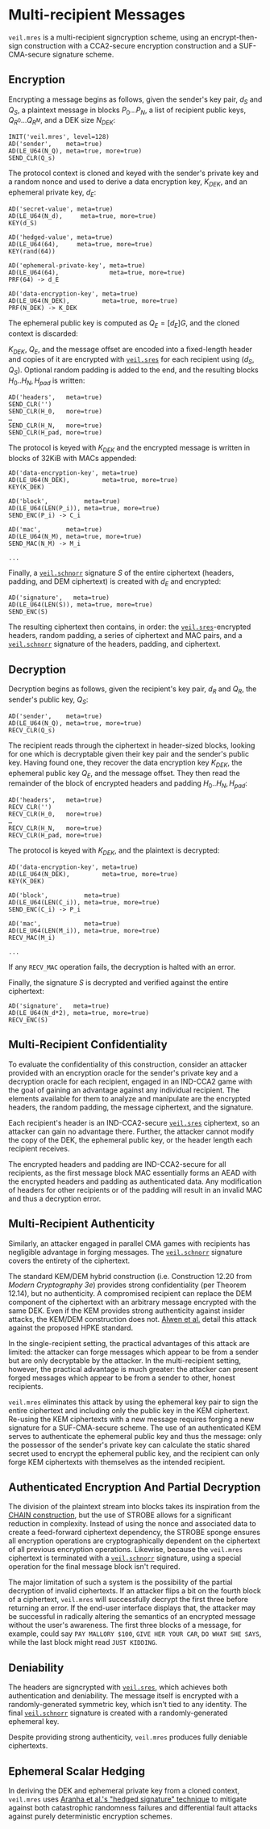 # Multi-recipient Messages

`veil.mres` is a multi-recipient signcryption scheme, using an encrypt-then-sign construction with a CCA2-secure
encryption construction and a SUF-CMA-secure signature scheme.

## Encryption

Encrypting a message begins as follows, given the sender's key pair, $d_S$ and $Q_S$, a plaintext message in blocks
$P_0...P_N$, a list of recipient public keys, $Q_{R^0}...Q_{R^M}$, and a DEK size $N_{DEK}$:

```text
INIT('veil.mres', level=128)
AD('sender',    meta=true)
AD(LE_U64(N_Q), meta=true, more=true)
SEND_CLR(Q_s)
```

The protocol context is cloned and keyed with the sender's private key and a random nonce and used to derive a data
encryption key, $K_{DEK}$, and an ephemeral private key, $d_E$:

```text
AD('secret-value', meta=true)
AD(LE_U64(N_d),     meta=true, more=true)
KEY(d_S)

AD('hedged-value', meta=true)
AD(LE_U64(64),     meta=true, more=true)
KEY(rand(64))

AD('ephemeral-private-key', meta=true)
AD(LE_U64(64),              meta=true, more=true)
PRF(64) -> d_E

AD('data-encryption-key', meta=true)
AD(LE_U64(N_DEK),         meta=true, more=true)
PRF(N_DEK) -> K_DEK

```

The ephemeral public key is computed as $Q_E = [{d_E}]G$, and the cloned context is discarded:

$K_{DEK}$, $Q_E$, and the message offset are encoded into a fixed-length header and copies of it are encrypted with
[`veil.sres`](sres.md) for each recipient using $(d_S, Q_S)$. Optional random padding is added to the end, and the
resulting blocks $H_0..H_N,H_{pad}$ is written:

```text
AD('headers',   meta=true)
SEND_CLR('')
SEND_CLR(H_0,   more=true)
…
SEND_CLR(H_N,   more=true)
SEND_CLR(H_pad, more=true)
```

The protocol is keyed with $K_{DEK}$ and the encrypted message is written in blocks of 32KiB with MACs appended:

```text
AD('data-encryption-key', meta=true)
AD(LE_U64(N_DEK),         meta=true, more=true)
KEY(K_DEK)

AD('block',          meta=true)
AD(LE_U64(LEN(P_i)), meta=true, more=true)
SEND_ENC(P_i) -> C_i

AD('mac',       meta=true)
AD(LE_U64(N_M), meta=true, more=true)
SEND_MAC(N_M) -> M_i

...
```

Finally, a [`veil.schnorr`](schnorr.md) signature $S$ of the entire ciphertext (headers, padding, and DEM ciphertext) is
created with $d_E$ and encrypted:

```text
AD('signature',   meta=true)
AD(LE_U64(LEN(S)), meta=true, more=true)
SEND_ENC(S)
```

The resulting ciphertext then contains, in order: the [`veil.sres`](sres.md)-encrypted headers, random padding,
a series of ciphertext and MAC pairs, and a [`veil.schnorr`](schnorr.md) signature of the headers, padding, and
ciphertext.

## Decryption

Decryption begins as follows, given the recipient's key pair, $d_R$ and $Q_R$, the sender's public key, $Q_S$:

```text
AD('sender',    meta=true)
AD(LE_U64(N_Q), meta=true, more=true)
RECV_CLR(Q_s)
```

The recipient reads through the ciphertext in header-sized blocks, looking for one which is decryptable given their key
pair and the sender's public key. Having found one, they recover the data encryption key $K_{DEK}$, the ephemeral public
key $Q_E$, and the message offset. They then read the remainder of the block of encrypted headers and padding 
$H_0..H_N,H_{pad}$:

```text
AD('headers',   meta=true)
RECV_CLR('')
RECV_CLR(H_0,   more=true)
…
RECV_CLR(H_N,   more=true)
RECV_CLR(H_pad, more=true)
```

The protocol is keyed with $K_{DEK}$, and the plaintext is decrypted:

```text
AD('data-encryption-key', meta=true)
AD(LE_U64(N_DEK),         meta=true, more=true)
KEY(K_DEK)

AD('block',          meta=true)
AD(LE_U64(LEN(C_i)), meta=true, more=true)
SEND_ENC(C_i) -> P_i

AD('mac',            meta=true)
AD(LE_U64(LEN(M_i)), meta=true, more=true)
RECV_MAC(M_i)

...
```

If any `RECV_MAC` operation fails, the decryption is halted with an error.

Finally, the signature $S$ is decrypted and verified against the entire ciphertext:

```text
AD('signature',   meta=true)
AD(LE_U64(N_d*2), meta=true, more=true)
RECV_ENC(S)
```

## Multi-Recipient Confidentiality

To evaluate the confidentiality of this construction, consider an attacker provided with an encryption oracle for the
sender's private key and a decryption oracle for each recipient, engaged in an IND-CCA2 game with the goal of gaining an
advantage against any individual recipient. The elements available for them to analyze and manipulate are the encrypted
headers, the random padding, the message ciphertext, and the signature.

Each recipient's header is an IND-CCA2-secure [`veil.sres`](sres.md) ciphertext, so an attacker can gain no advantage
there. Further, the attacker cannot modify the copy of the DEK, the ephemeral public key, or the header length each
recipient receives.

The encrypted headers and padding are IND-CCA2-secure for all recipients, as the first message block MAC essentially
forms an AEAD with the encrypted headers and padding as authenticated data. Any modification of headers for other
recipients or of the padding will result in an invalid MAC and thus a decryption error.

## Multi-Recipient Authenticity

Similarly, an attacker engaged in parallel CMA games with recipients has negligible advantage in forging messages.
The [`veil.schnorr`](schnorr.md) signature covers the entirety of the ciphertext.

The standard KEM/DEM hybrid construction (i.e. Construction 12.20 from _Modern Cryptography 3e_) provides strong
confidentiality (per Theorem 12.14), but no authenticity. A compromised recipient can replace the DEM component of the
ciphertext with an arbitrary message encrypted with the same DEK. Even if the KEM provides strong authenticity against
insider attacks, the KEM/DEM construction does not. [Alwen et al.][hpke] detail this attack against the proposed HPKE
standard.

In the single-recipient setting, the practical advantages of this attack are limited: the attacker can forge messages
which appear to be from a sender but are only decryptable by the attacker. In the multi-recipient setting, however, the
practical advantage is much greater: the attacker can present forged messages which appear to be from a sender to other,
honest recipients.

`veil.mres` eliminates this attack by using the ephemeral key pair to sign the entire ciphertext and including only the
public key in the KEM ciphertext. Re-using the KEM ciphertexts with a new message requires forging a new signature for a
SUF-CMA-secure scheme. The use of an authenticated KEM serves to authenticate the ephemeral public key and thus the
message: only the possessor of the sender's private key can calculate the static shared secret used to encrypt the
ephemeral public key, and the recipient can only forge KEM ciphertexts with themselves as the intended recipient.

## Authenticated Encryption And Partial Decryption

The division of the plaintext stream into blocks takes its inspiration from the [CHAIN construction][oae2], but the
use of STROBE allows for a significant reduction in complexity. Instead of using the nonce and associated data to create
a feed-forward ciphertext dependency, the STROBE sponge ensures all encryption operations are cryptographically
dependent on the ciphertext of all previous encryption operations. Likewise, because the `veil.mres` ciphertext is
terminated with a [`veil.schnorr`](schnorr.md) signature, using a special operation for the final message block isn't
required.

The major limitation of such a system is the possibility of the partial decryption of invalid ciphertexts. If an
attacker flips a bit on the fourth block of a ciphertext, `veil.mres` will successfully decrypt the first three before
returning an error. If the end-user interface displays that, the attacker may be successful in radically altering the
semantics of an encrypted message without the user's awareness. The first three blocks of a message, for example, could
say `PAY MALLORY $100`, `GIVE HER YOUR CAR`, `DO WHAT SHE SAYS`, while the last block might read `JUST KIDDING`.

## Deniability

The headers are signcrypted with [`veil.sres`](sres.md), which achieves both authentication and deniability. The message
itself is encrypted with a randomly-generated symmetric key, which isn't tied to any identity. The final
[`veil.schnorr`](schnorr.md) signature is created with a randomly-generated ephemeral key.

Despite providing strong authenticity, `veil.mres` produces fully deniable ciphertexts.

## Ephemeral Scalar Hedging

In deriving the DEK and ephemeral private key from a cloned context, `veil.mres`
uses [Aranha et al.'s "hedged signature" technique][hedge] to mitigate against both catastrophic randomness failures and
differential fault attacks against purely deterministic encryption schemes.

[hpke]: https://eprint.iacr.org/2020/1499.pdf

[hedge]: https://eprint.iacr.org/2019/956.pdf

[oae2]: https://eprint.iacr.org/2015/189.pdf